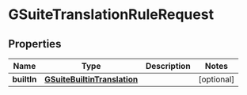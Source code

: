 
# GSuiteTranslationRuleRequest

## Properties
Name | Type | Description | Notes
------------ | ------------- | ------------- | -------------
**builtIn** | [**GSuiteBuiltinTranslation**](GSuiteBuiltinTranslation.md) |  |  [optional]



